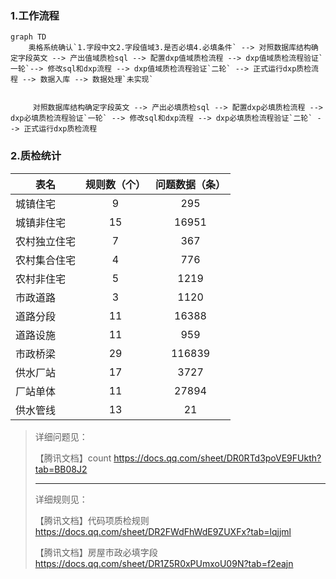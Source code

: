 ### 1.工作流程

```mermaid
graph TD
    奥格系统确认`1.字段中文2.字段值域3.是否必填4.必填条件` --> 对照数据库结构确定字段英文 --> 产出值域质检sql --> 配置dxp值域质检流程 --> dxp值域质检流程验证`一轮`--> 修改sql和dxp流程 --> dxp值域质检流程验证`二轮` --> 正式运行dxp质检流程 --> 数据入库 --> 数据处理`未实现`
    
    
     对照数据库结构确定字段英文 --> 产出必填质检sql --> 配置dxp必填质检流程 --> dxp必填质检流程验证`一轮` --> 修改sql和dxp流程 --> dxp必填质检流程验证`二轮` --> 正式运行dxp质检流程
```



### 2.质检统计

| 表名     | 规则数（个） | 问题数据（条） |
| -------- | :-----: | :-----: |
| 城镇住宅 | 9 | 295 |
| 城镇非住宅 | 15 | 16951 |
| 农村独立住宅 | 7 | 367 |
| 农村集合住宅 | 4 | 776 |
| 农村非住宅 | 5 | 1219 |
| 市政道路 | 3 | 1120 |
| 道路分段 | 11 | 16388 |
| 道路设施 | 11 | 959 |
| 市政桥梁 | 29 | 116839 |
| 供水厂站 | 17 | 3727 |
| 厂站单体 | 11 | 27894 |
| 供水管线 | 13 | 21 |

> 详细问题见：
>
> 【腾讯文档】count
> https://docs.qq.com/sheet/DR0RTd3poVE9FUkth?tab=BB08J2
>
> ---
>
> 详细规则见：
>
> 【腾讯文档】代码项质检规则
> https://docs.qq.com/sheet/DR2FWdFhWdE9ZUXFx?tab=lqjjml
>
> 【腾讯文档】房屋市政必填字段
> https://docs.qq.com/sheet/DR1Z5R0xPUmxoU09N?tab=f2eajn











